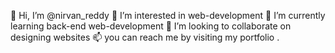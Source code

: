 👋 Hi, I’m @nirvan_reddy
👀 I’m interested in web-development
🌱 I’m currently learning back-end web-development
💞️ I’m looking to collaborate on designing websites
📫 you can reach me by visiting my portfolio .
